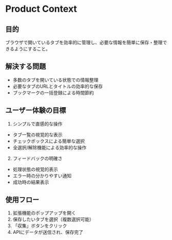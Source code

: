# Product Context

## 目的
ブラウザで開いているタブを効率的に管理し、必要な情報を簡単に保存・整理できるようにすること。

## 解決する問題
- 多数のタブを開いている状態での情報整理
- 必要なタブのURLとタイトルの効率的な保存
- ブックマークの一括登録による時間節約

## ユーザー体験の目標
1. シンプルで直感的な操作
- タブ一覧の視覚的な表示
- チェックボックスによる簡単な選択
- 全選択/解除機能による効率的な操作

2. フィードバックの明確さ
- 処理状態の視覚的表示
- エラー時の分かりやすい通知
- 成功時の結果表示

## 使用フロー
1. 拡張機能のポップアップを開く
2. 保存したいタブを選択（複数選択可能）
3. 「収集」ボタンをクリック
4. APIにデータが送信され、保存完了
